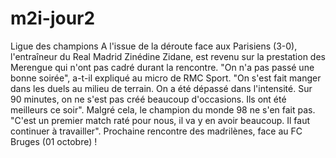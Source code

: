 # m2i-jour2
Ligue des champions
A l'issue de la déroute face aux Parisiens (3-0), l'entraîneur du Real Madrid Zinédine Zidane, est revenu sur la prestation des Merengue qui n'ont pas cadré durant la rencontre. "On n'a pas passé une bonne soirée", a-t-il expliqué au micro de RMC Sport. "On s'est fait manger dans les duels au milieu de terrain. On a été dépassé dans l'intensité. Sur 90 minutes, on ne s'est pas créé beaucoup d'occasions. Ils ont été meilleurs ce soir". Malgré cela, le champion du monde 98 ne s'en fait pas. "C'est un premier match raté pour nous, il va y en avoir beaucoup. Il faut continuer à travailler". Prochaine rencontre des madrilènes, face au FC Bruges (01 octobre) !